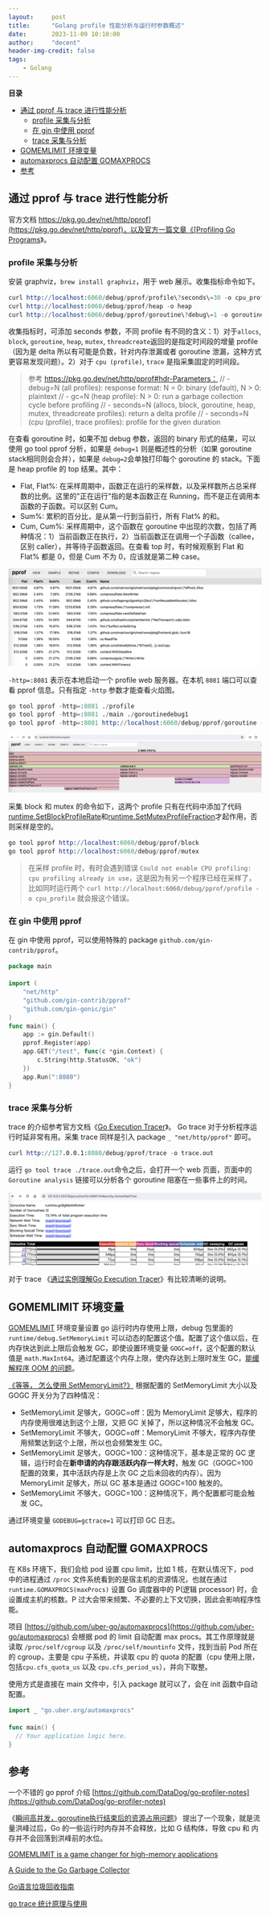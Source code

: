 ```yaml
---
layout:     post
title:      "Golang profile 性能分析与运行时参数概述"
date:       2023-11-09 10:10:00
author:     "decent"
header-img-credit: false
tags:
    - Golang
---
```


**目录**
- [通过 pprof 与 trace 进行性能分析](#通过-pprof-与-trace-进行性能分析)
  - [profile 采集与分析](#profile-采集与分析)
  - [在 gin 中使用 pprof](#在-gin-中使用-pprof)
  - [trace 采集与分析](#trace-采集与分析)
- [GOMEMLIMIT 环境变量](#gomemlimit-环境变量)
- [automaxprocs 自动配置 GOMAXPROCS](#automaxprocs-自动配置-gomaxprocs)
- [参考](#参考)

## 通过 pprof 与 trace 进行性能分析
官方文档 [https://pkg.go.dev/net/http/pprof](https://pkg.go.dev/net/http/pprof)，以及官方一篇文章《[Profiling Go Programs](https://go.dev/blog/pprof)》。
### profile 采集与分析
安装 graphviz，`brew install graphviz`，用于 web 展示。收集指标命令如下。
```s
curl http://localhost:6060/debug/pprof/profile\?seconds\=30 -o cpu_profile
curl http://localhost:6060/debug/pprof/heap -o heap
curl http://localhost:6060/debug/pprof/goroutine\?debug\=1 -o goroutinedebug1
```
收集指标时，可添加 seconds 参数，不同 profile 有不同的含义：1）对于`allocs`, `block`, `goroutine`, `heap`, `mutex`, `threadcreate`返回的是指定时间段的增量 profile（因为是 delta 所以有可能是负数，针对内存泄漏或者 goroutine 泄漏，这种方式更容易发现问题）。2）对于 `cpu (profile)`, `trace` 是指采集固定的时间段。

> 参考 https://pkg.go.dev/net/http/pprof#hdr-Parameters：
> // - debug=N (all profiles): response format: N = 0: binary (default), N > 0: plaintext
> // - gc=N (heap profile): N > 0: run a garbage collection cycle before profiling
> // - seconds=N (allocs, block, goroutine, heap, mutex, threadcreate profiles): return a delta profile
> // - seconds=N (cpu (profile), trace profiles): profile for the given duration

在查看 goroutine 时，如果不加 debug 参数，返回的 binary 形式的结果，可以使用 go tool pprof 分析，如果是 `debug=1` 则是概述性的分析（如果 goroutine stack相同则会合并），如果是 `debug=2`会单独打印每个 goroutine 的 stack。下面是 heap profile 的 top 结果。其中：
* Flat, Flat%: 在采样周期中，函数正在运行的采样数，以及采样数所占总采样数的比例。这里的"正在运行"指的是本函数正在 Running，而不是正在调用本函数的子函数。可以区别 Cum。
* Sum%: 累积的百分比，是从第一行到当前行，所有 Flat% 的和。
* Cum, Cum%: 采样周期中，这个函数在 goroutine 中出现的次数，包括了两种情况：1）当前函数正在执行，2）当前函数正在调用一个子函数（callee，区别 caller），并等待子函数返回。在查看 top 时，有时候观察到 Flat 和 Flat% 都是 0，但是 Cum 不为 0，应该就是第二种 case。

![java-javascript](/pics/pprof-top.png) 


`-http=:8081` 表示在本地启动一个 profile web 服务器。在本机 `8081` 端口可以查看 pprof 信息。只有指定 `-http` 参数才能查看火焰图。
```s
go tool pprof -http=:8081 ./profile
go tool pprof -http=:8081 ./main ./goroutinedebug1
go tool pprof -http=:8081 http://localhost:6060/debug/pprof/goroutine -o goroutines
```
![java-javascript](/pics/pprof_flame.png) 

采集 block 和 mutex 的命令如下，这两个 profile 只有在代码中添加了代码[runtime.SetBlockProfileRate](https://pkg.go.dev/runtime#SetBlockProfileRate)和[runtime.SetMutexProfileFraction](https://pkg.go.dev/runtime#SetMutexProfileFraction)才起作用，否则采样是空的。
```s
go tool pprof http://localhost:6060/debug/pprof/block
go tool pprof http://localhost:6060/debug/pprof/mutex
```

> 在采样 profile 时，有时会遇到错误 `Could not enable CPU profiling: cpu profiling already in use`，这是因为有另一个程序已经在采样了，比如同时运行两个 `curl http://localhost:6060/debug/pprof/profile -o cpu_profile` 就会报这个错误。


### 在 gin 中使用 pprof
在 gin 中使用 pprof，可以使用特殊的 package `github.com/gin-contrib/pprof`。
```go
package main

import (
    "net/http"
    "github.com/gin-contrib/pprof"
    "github.com/gin-gonic/gin"
)
func main() {
    app := gin.Default()
    pprof.Register(app)
    app.GET("/test", func(c *gin.Context) {
        c.String(http.StatusOK, "ok")
    })
    app.Run(":8080")
}
```

### trace 采集与分析
trace 的介绍参考官方文档《[Go Execution Tracer](https://docs.google.com/document/u/1/d/1FP5apqzBgr7ahCCgFO-yoVhk4YZrNIDNf9RybngBc14/pub)》。
Go trace 对于分析程序运行时延非常有用。采集 trace 同样是引入 package `_ "net/http/pprof"` 即可。
```s
curl http://127.0.0.1:8080/debug/pprof/trace -o trace.out
```
运行 `go tool trace ./trace.out`命令之后，会打开一个 web 页面，页面中的 `Goroutine analysis` 链接可以分析各个 goroutine 阻塞在一些事件上的时间。

![java-javascript](/pics/gotrace.png) 

对于 trace 《[通过实例理解Go Execution Tracer](https://tonybai.com/2021/06/28/understand-go-execution-tracer-by-example/)》有比较清晰的说明。

## GOMEMLIMIT 环境变量
[GOMEMLIMIT](https://pkg.go.dev/runtime/debug#SetMemoryLimit) 环境变量设置 go 运行时内存使用上限，debug 包里面的 `runtime/debug.SetMemoryLimit` 可以动态的配置这个值。配置了这个值以后，在内存快达到此上限后会触发 GC，即使设置环境变量 `GOGC=off`，这个配置的默认值是 `math.MaxInt64`。通过配置这个内存上限，使内存达到上限时发生 GC，[能缓解程序 OOM 的问题](https://docs.pingcap.com/zh/tidb/stable/configure-memory-usage/#%E8%AE%BE%E7%BD%AE%E7%8E%AF%E5%A2%83%E5%8F%98%E9%87%8F-gomemlimit-%E7%BC%93%E8%A7%A3-oom-%E9%97%AE%E9%A2%98)。

[《等等， 怎么使用 SetMemoryLimit?》](https://colobu.com/2022/06/20/how-to-use-SetMemoryLimit/) 根据配置的 SetMemoryLimit 大小以及 GOGC 开关分为了四种情况：
* SetMemoryLimit 足够大，GOGC=off：因为 MemoryLimit 足够大，程序的内存使用很难达到这个上限，又把 GC 关掉了，所以这种情况不会触发 GC。
* SetMemoryLimit 不够大，GOGC=off：MemoryLimit 不够大，程序内存使用频繁达到这个上限，所以也会频繁发生 GC。
* SetMemoryLimit 足够大，GOGC=100：这种情况下，基本是正常的 GC 逻辑，运行时会在**新申请的内存跟活跃内存一样大时**，触发 GC（GOGC=100 配置的效果，其中活跃内存是上次 GC 之后未回收的内存）。因为 MemoryLimit 足够大，所以 GC 基本是通过 GOGC=100 触发的。
* SetMemoryLimit 不够大，GOGC=100：这种情况下，两个配置都可能会触发 GC。

通过环境变量 `GODEBUG=gctrace=1` 可以打印 GC 日志。

## automaxprocs 自动配置 GOMAXPROCS
在 K8s 环境下，我们会给 pod 设置 cpu limit，比如 1 核，在默认情况下，pod 中的进程通过 `/proc` 文件系统看到的是宿主机的资源情况，也就在通过 `runtime.GOMAXPROCS(maxProcs)` 设置 Go 调度器中的 P(逻辑 processor) 时，会设置成主机的核数。P 过大会带来频繁、不必要的上下文切换，因此会影响程序性能。

项目 [https://github.com/uber-go/automaxprocs](https://github.com/uber-go/automaxprocs) 会根据 pod 的 limit 自动配置 max procs。其工作原理就是读取 `/proc/self/cgroup` 以及 `/proc/self/mountinfo` 文件，找到当前 Pod 所在的 cgroup，主要是 cpu 子系统，并读取 cpu 的 quota 的配置（cpu 使用上限，包括`cpu.cfs_quota_us` 以及 `cpu.cfs_period_us`），并向下取整。

使用方式是直接在 main 文件中，引入 package 就可以了，会在 init 函数中自动配置。
```go
import _ "go.uber.org/automaxprocs"

func main() {
  // Your application logic here.
}
```

## 参考

一个不错的 go pprof 介绍 [https://github.com/DataDog/go-profiler-notes](https://github.com/DataDog/go-profiler-notes)

《[瞬间高并发，goroutine执行结束后的资源占用问题](https://mp.weixin.qq.com/s/iBo-j4990paKb3Pb7Xk-2w)》 提出了一个现象，就是流量洪峰过后，Go 的一些运行时内存并不会释放，比如 G 结构体，导致 cpu 和 内存并不会回落到洪峰前的水位。

[GOMEMLIMIT is a game changer for high-memory applications](https://weaviate.io/blog/gomemlimit-a-game-changer-for-high-memory-applications)

[A Guide to the Go Garbage Collector](https://tip.golang.org/doc/gc-guide)

[Go语言垃圾回收指南](https://taoshu.in/go/gc-guide.html)

[go trace 统计原理与使用](https://www.cnblogs.com/hobbybear/p/17252973.html)
